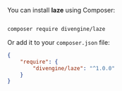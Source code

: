  
You can install **laze** using Composer:


```bash

composer require divengine/laze

```

Or add it to your `composer.json` file:


```json
{
    "require": {
        "divengine/laze": "^1.0.0"
    }
}
```

  